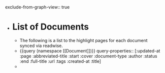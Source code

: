exclude-from-graph-view:: true

- # List of Documents
	- The following is a list to the highlight pages for each document synced via readwise.
	- {{query (namespace [[Document]])}}
	  query-properties:: [:updated-at :page :abbreviated-title :start :cover :document-type :author :status :end :full-title :url :tags :created-at :title]
	-